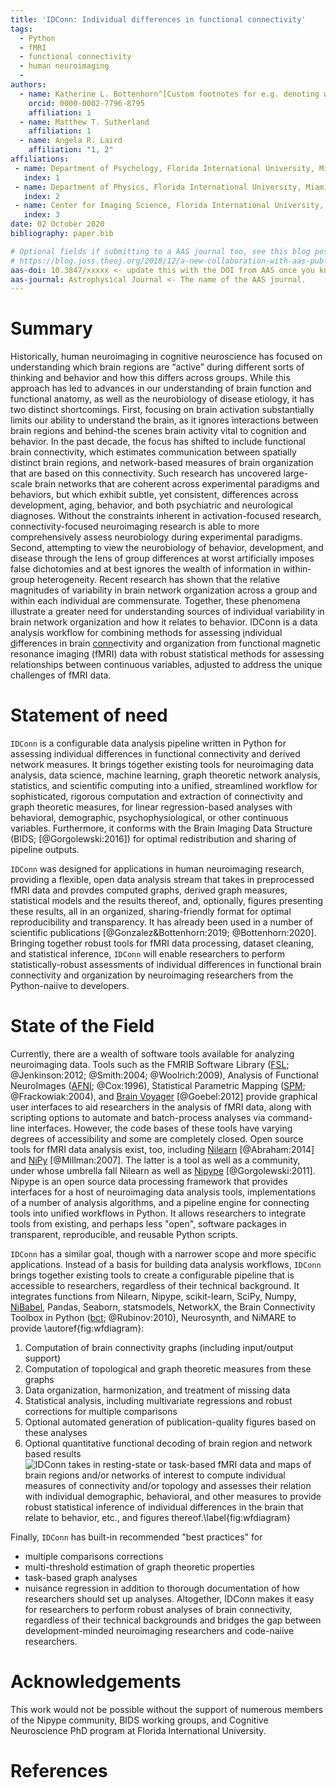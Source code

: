 ```yaml
---
title: 'IDConn: Individual differences in functional connectivity'
tags:
  - Python
  - fMRI
  - functional connectivity
  - human neuroimaging
  - 
authors:
  - name: Katherine L. Bottenhorn^[Custom footnotes for e.g. denoting who the corresponding author is can be included like this.]
    orcid: 0000-0002-7796-8795
    affiliation: 1
  - name: Matthew T. Sutherland
    affiliation: 1
  - name: Angela R. Laird
    affiliation: "1, 2"
affiliations:
 - name: Department of Psychology, Florida International University, Miami, FL, USA
   index: 1
 - name: Department of Physics, Florida International University, Miami, FL, USA
   index: 2
 - name: Center for Imaging Science, Florida International University, Miami, FL, USA
   index: 3
date: 02 October 2020
bibliography: paper.bib

# Optional fields if submitting to a AAS journal too, see this blog post:
# https://blog.joss.theoj.org/2018/12/a-new-collaboration-with-aas-publishing
aas-doi: 10.3847/xxxxx <- update this with the DOI from AAS once you know it.
aas-journal: Astrophysical Journal <- The name of the AAS journal.
---
```


# Summary

Historically, human neuroimaging in cognitive neuroscience has focused on understanding 
which brain regions are “active” during different sorts of thinking and behavior and how 
this differs across groups. While this approach has led to advances in our understanding 
of brain function and functional anatomy, as well as the neurobiology of disease etiology, 
it has two distinct shortcomings. First, focusing on brain activation substantially limits 
our ability to understand the brain, as it ignores interactions between brain regions and 
behind-the scenes brain activity vital to cognition and behavior. In the past decade, the 
focus has shifted to include functional brain connectivity, which estimates communication 
between spatially distinct brain regions, and network-based measures of brain organization 
that are based on this connectivity. Such research has uncovered large-scale brain networks 
that are coherent across experimental paradigms and behaviors, but which exhibit subtle, yet 
consistent, differences across development, aging, behavior, and both psychiatric and 
neurological diagnoses. Without the constraints inherent in activation-focused research, 
connectivity-focused neuroimaging research is able to more comprehensively assess neurobiology 
during experimental paradigms. Second, attempting to view the neurobiology of behavior, 
development, and disease through the lens of group differences at worst artificially imposes 
false dichotomies and at best ignores the wealth of information in within-group heterogeneity. 
Recent research has shown that the relative magnitudes of variability in brain network 
organization across a group and within each individual are commensurate. Together, these 
phenomena illustrate a greater need for understanding sources of individual variability in 
brain network organization and how it relates to behavior. IDConn is a data 
analysis workflow for combining methods for assessing <ins>i</ins>ndividual 
<ins>d</ins>ifferences in brain <ins>conn</ins>ectivity and organization from functional 
magnetic resonance imaging (fMRI) data with robust statistical methods for assessing 
relationships between continuous variables, adjusted to address the unique challenges of 
fMRI data.

# Statement of need 

`IDConn` is a configurable data analysis pipeline written in Python for 
assessing individual differences in functional connectivity and derived
network measures. It brings together existing tools for neuroimaging data
analysis, data science, machine learning, graph theoretic network analysis, 
statistics, and scientific computing into a unified, streamlined workflow
for sophisticated, rigorous computation and extraction of connectivity and 
graph theoretic measures, for linear regression-based analyses with behavioral,
demographic, psychophysiological, or other continuous variables. Furthermore, 
it conforms with the Brain Imaging Data Structure (BIDS; [@Gorgolewski:2016])
for optimal redistribution and sharing of pipeline outputs.

`IDConn` was designed for applications in human neuroimaging research, providing
a flexible, open data analysis stream that takes in preprocessed fMRI data and 
provdes computed graphs, derived graph measures, statistical models and the results
thereof, and, optionally, figures presenting these results, all in an organized,
sharing-friendly format for optimal reproducibility and transparency. It has already 
been used in a number of scientific publications [@Gonzalez&Bottenhorn:2019; 
@Bottenhorn:2020]. Bringing together robust tools for fMRI data processing, 
dataset cleaning, and statistical inference, `IDConn` will enable researchers to 
perform statistically-robust assessments of individual differences in functional
brain connectivity and organization by neuroimaging researchers from the Python-naiive 
to developers.

# State of the Field

Currently, there are a wealth of software tools available for analyzing neuroimaging data.
Tools such as the FMRIB Software Library ([FSL](https://fsl.fmrib.ox.ac.uk/fsl/fslwiki); 
@Jenkinson:2012; @Smith:2004; @Woolrich:2009), Analysis of Functional NeuroImages 
([AFNI](http://afni.nimh.nih.gov/); @Cox:1996), Statistical Parametric Mapping 
([SPM](); @Frackowiak:2004), and [Brain Voyager](https://www.brainvoyager.com/index.html) 
[@Goebel:2012] provide graphical user interfaces to aid researchers in the analysis of fMRI 
data, along with scripting options to automate and batch-process analyses via command-line 
interfaces. However, the code bases of these tools have varying degrees of accessibility and 
some are completely closed. Open source tools for fMRI data analysis exist, too, including
[Nilearn](https://nilearn.github.io/) [@Abraham:2014] and [NiPy](http://nipy.org/nipy/) 
[@Millman:2007]. The latter is a tool as well as a community, under whose umbrella fall Nilearn
as well as [Nipype](https://nipype.readthedocs.io/en/latest/) [@Gorgolewski:2011]. Nipype is an
open source data processing framework that provides interfaces for a host of neuroimaging data
analysis tools, implementations of a number of analysis algorithms, and a pipeline engine for 
connecting tools into unified workflows in Python. It allows researchers to integrate tools from 
existing, and perhaps less "open", software packages in transparent, reproducible, and reusable
Python scripts. 

`IDConn` has a similar goal, though with a narrower scope and more specific 
applications. Instead of a basis for building data analysis workflows, `IDConn` brings together 
existing tools to create a configurable pipeline that is accessible to researchers, regardless 
of their technical background. It integrates functions from Nilearn, Nipype, scikit-learn, SciPy,
Numpy, [NiBabel](https://nipy.org/nibabel/), Pandas, Seaborn, statsmodels, NetworkX, the Brain 
Connectivity Toolbox in Python ([bct](https://github.com/aestrivex/bctpy); @Rubinov:2010), 
Neurosynth, and NiMARE to provide \autoref{fig:wfdiagram}:
1. Computation of brain connectivity graphs (including input/output support)
2. Computation of topological and graph theoretic measures from these graphs
3. Data organization, harmonization, and treatment of missing data
4. Statistical analysis, including multivariate regressions and robust corrections for multiple 
comparisons
5. Optional automated generation of publication-quality figures based on these analyses
6. Optional quantitative functional decoding of brain region and network based results
![IDConn takes in resting-state or task-based fMRI data and maps of brain regions and/or networks 
of interest to compute individual measures of connectivity and/or topology and assesses their 
relation with individual demographic, behavioral, and other measures to provide robust statistical 
inference of individual differences in the brain that relate to behavior, etc., and figures 
thereof.\label{fig:wfdiagram}](figure1.png)

Finally, `IDConn` has built-in recommended "best practices" for 
- multiple comparisons corrections
- multi-threshold estimation of graph theoretic properties
- task-based graph analyses
- nuisance regression
in addition to thorough documentation of how researchers should set up analyses. Altogether, IDConn
makes it easy for researchers to perform robust analyses of brain connectivity, regardless of their 
technical backgrounds and bridges the gap between development-minded neuroimaging researchers and 
code-naiive researchers.

# Acknowledgements

This work would not be possible without the support of numerous members of the Nipype community, 
BIDS working groups, and Cognitive Neuroscience PhD program at Florida International University.

# References

